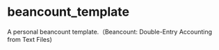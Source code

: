 # beancount_template
A personal beancount template.（Beancount: Double-Entry Accounting from Text Files)
